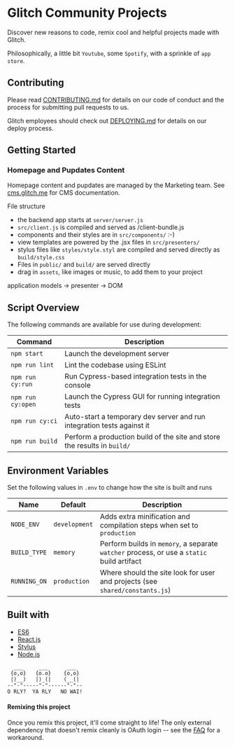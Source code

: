 # Glitch Community Projects

Discover new reasons to code, remix cool and helpful projects made with Glitch.

Philosophically, a little bit `Youtube`, some `Spotify`, with a sprinkle of `app store`.

## Contributing

Please read [CONTRIBUTING.md](https://glitch.com/edit/#!/community?path=CONTRIBUTING.md) for details on our code of conduct and the process for submitting pull requests to us.

Glitch employees should check out [DEPLOYING.md](https://glitch.com/edit/#!/community?path=DEPLOYING.md) for details on our deploy process.

## Getting Started

### Homepage and Pupdates Content
Homepage content and pupdates are managed by the Marketing team. See [cms.glitch.me](https://cms.glitch.me) for CMS documentation.

File structure

- the backend app starts at `server/server.js`
- `src/client.js` is compiled and served as /client-bundle.js
- components and their styles are in `src/components/` :-)
- view templates are powered by the .jsx files in `src/presenters/`
- stylus files like `styles/style.styl` are compiled and served directly as `build/style.css`
- Files in `public/` and `build/` are served directly
- drag in `assets`, like images or music, to add them to your project

application models -> presenter -> DOM

## Script Overview

The following commands are available for use during development:

| Command           | Description                                                              |
| ----------------- | ------------------------------------------------------------------------ |
| `npm start`       | Launch the development server                                            |
| `npm run lint`    | Lint the codebase using ESLint                                           |
| `npm run cy:run`  | Run Cypress-based integration tests in the console                       |
| `npm run cy:open` | Launch the Cypress GUI for running integration tests                     |
| `npm run cy:ci`   | Auto-start a temporary dev server and run integration tests against it   |
| `npm run build`   | Perform a production build of the site and store the results in `build/` |

## Environment Variables

Set the following values in `.env` to change how the site is built and runs

| Name         | Default       | Description                                                                                |
| ------------ | ------------- | ------------------------------------------------------------------------------------------ |
| `NODE_ENV`   | `development` | Adds extra minification and compilation steps when set to `production`                     |
| `BUILD_TYPE` | `memory`      | Perform builds in `memory`, a separate `watcher` process, or use a `static` build artifact |
| `RUNNING_ON` | `production`  | Where should the site look for user and projects (see `shared/constants.js`)               |

## Built with

- [ES6](http://es6-features.org/)
- [React.js](https://reactjs.org/)
- [Stylus](http://stylus-lang.com/)
- [Node.js](https://nodejs.org/dist/latest-v8.x/docs/api/)

```
  ___     ___      ___
 {o,o}   {o.o}    {o,o}
 |)__)   |)_(|    (__(|
--"-"-----"-"------"-"--
O RLY?  YA RLY   NO WAI!
```

#### Remixing this project

Once you remix this project, it'll come straight to life! The only external dependency that doesn't remix cleanly is OAuth login -- see the [FAQ](https://glitch.com/edit/#!/community?path=FAQ.md) for a workaround.
